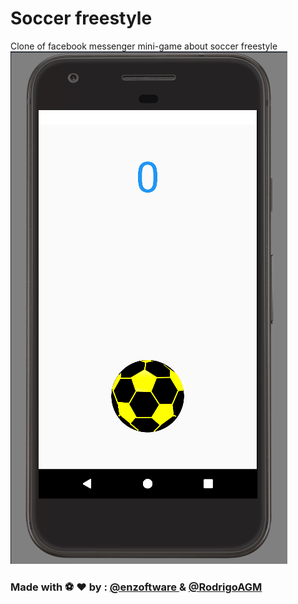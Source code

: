 # Soccer freestyle
Clone of facebook messenger mini-game about soccer freestyle
<img src = "art/screen.png" />
### Made with :soccer: :heart: by : <a href = "https://github.com/enzoftware"> @enzoftware </a> & <a href = "https://github.com/RodrigoAGM">@RodrigoAGM </a>

